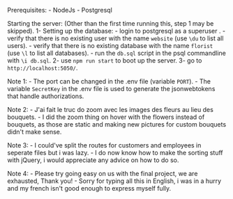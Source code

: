 Prerequisites:
    - NodeJs
    - Postgresql

Starting the server:
    (Other than the first time running this, step 1 may be skipped).
    1- Setting up the database: 
        - login to postgresql as a superuser .
        - verify that there is no existing user with the name `website` (use `\du` to list all users).
        - verify that there is no existing database with the name `florist` (use `\l` to list all databases).
        - run the `db.sql` script in the psql commandline with `\i db.sql`.
    2- use `npm run start` to boot up the server.
    3- go to `http://localhost:5050/`.

Note 1:
    - The port can be changed in the .env file (variable `PORT`).
    - The variable `SecretKey` in the .env file is used to generate the jsonwebtokens that handle authorizations.

Note 2: 
    - J'ai fait le truc do zoom avec les images des fleurs au lieu des bouquets.
    - I did the zoom thing on hover with the flowers instead of bouquets, as those are static and making new pictures
        for custom bouquets didn't make sense.

Note 3:
    - I could've split the routes for customers and employees in seperate files but i was lazy.
    - I do now know how to make the sorting stuff with jQuery, i would appreciate any advice on how to do so.

Note 4:
    - Please try going easy on us with the final project, we are exhausted, Thank you!
    - Sorry for typing all this in English, i was in a hurry and my french isn't good enough to express myself fully.